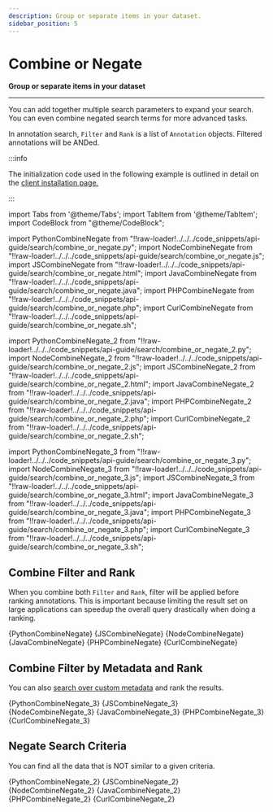 ```yaml
---
description: Group or separate items in your dataset.
sidebar_position: 5
---
```


# Combine or Negate

**Group or separate items in your dataset**
<hr />

You can add together multiple search parameters to expand your search. You can even combine negated search terms for more advanced tasks.

In annotation search, `Filter` and `Rank` is a list of `Annotation` objects. Filtered annotations will be ANDed. 

:::info

The initialization code used in the following example is outlined in detail on the [client installation page.](https://docs.clarifai.com/api-guide/api-overview/api-clients/#client-installation-instructions)

:::

import Tabs from '@theme/Tabs';
import TabItem from '@theme/TabItem';
import CodeBlock from "@theme/CodeBlock";

import PythonCombineNegate from "!!raw-loader!../../../code_snippets/api-guide/search/combine_or_negate.py";
import NodeCombineNegate from "!!raw-loader!../../../code_snippets/api-guide/search/combine_or_negate.js";
import JSCombineNegate from "!!raw-loader!../../../code_snippets/api-guide/search/combine_or_negate.html";
import JavaCombineNegate from "!!raw-loader!../../../code_snippets/api-guide/search/combine_or_negate.java";
import PHPCombineNegate from "!!raw-loader!../../../code_snippets/api-guide/search/combine_or_negate.php";
import CurlCombineNegate from "!!raw-loader!../../../code_snippets/api-guide/search/combine_or_negate.sh";

import PythonCombineNegate_2 from "!!raw-loader!../../../code_snippets/api-guide/search/combine_or_negate_2.py";
import NodeCombineNegate_2 from "!!raw-loader!../../../code_snippets/api-guide/search/combine_or_negate_2.js";
import JSCombineNegate_2 from "!!raw-loader!../../../code_snippets/api-guide/search/combine_or_negate_2.html";
import JavaCombineNegate_2 from "!!raw-loader!../../../code_snippets/api-guide/search/combine_or_negate_2.java";
import PHPCombineNegate_2 from "!!raw-loader!../../../code_snippets/api-guide/search/combine_or_negate_2.php";
import CurlCombineNegate_2 from "!!raw-loader!../../../code_snippets/api-guide/search/combine_or_negate_2.sh";

import PythonCombineNegate_3 from "!!raw-loader!../../../code_snippets/api-guide/search/combine_or_negate_3.py";
import NodeCombineNegate_3 from "!!raw-loader!../../../code_snippets/api-guide/search/combine_or_negate_3.js";
import JSCombineNegate_3 from "!!raw-loader!../../../code_snippets/api-guide/search/combine_or_negate_3.html";
import JavaCombineNegate_3 from "!!raw-loader!../../../code_snippets/api-guide/search/combine_or_negate_3.java";
import PHPCombineNegate_3 from "!!raw-loader!../../../code_snippets/api-guide/search/combine_or_negate_3.php";
import CurlCombineNegate_3 from "!!raw-loader!../../../code_snippets/api-guide/search/combine_or_negate_3.sh";

## Combine Filter and Rank 

When you combine both `Filter` and `Rank`, filter will be applied before ranking annotations. This is important because limiting the result set on large applications can speedup the overall query drastically when doing a ranking.

<Tabs>

<TabItem value="python" label="Python">
    <CodeBlock className="language-python">{PythonCombineNegate}</CodeBlock>
</TabItem>

<TabItem value="js_rest" label="JavaScript (REST)">
    <CodeBlock className="language-javascript">{JSCombineNegate}</CodeBlock>
</TabItem>

<TabItem value="nodejs" label="NodeJS">
    <CodeBlock className="language-javascript">{NodeCombineNegate}</CodeBlock>
</TabItem>

<TabItem value="java" label="Java">
    <CodeBlock className="language-java">{JavaCombineNegate}</CodeBlock>
</TabItem>

<TabItem value="php" label="PHP">
    <CodeBlock className="language-php">{PHPCombineNegate}</CodeBlock>
</TabItem>

<TabItem value="curl" label="cURL">
    <CodeBlock className="language-bash">{CurlCombineNegate}</CodeBlock>
</TabItem>

</Tabs>

## Combine Filter by Metadata and Rank 

You can also [search over custom metadata](https://docs.clarifai.com/api-guide/search/filter#by-custom-metadata) and rank the results. 

<Tabs>

<TabItem value="python" label="Python">
    <CodeBlock className="language-python">{PythonCombineNegate_3}</CodeBlock>
</TabItem>

<TabItem value="js_rest" label="JavaScript (REST)">
    <CodeBlock className="language-javascript">{JSCombineNegate_3}</CodeBlock>
</TabItem>

<TabItem value="nodejs" label="NodeJS">
    <CodeBlock className="language-javascript">{NodeCombineNegate_3}</CodeBlock>
</TabItem>

<TabItem value="java" label="Java">
    <CodeBlock className="language-java">{JavaCombineNegate_3}</CodeBlock>
</TabItem>

<TabItem value="php" label="PHP">
    <CodeBlock className="language-php">{PHPCombineNegate_3}</CodeBlock>
</TabItem>

<TabItem value="curl" label="cURL">
    <CodeBlock className="language-bash">{CurlCombineNegate_3}</CodeBlock>
</TabItem>

</Tabs>

## Negate Search Criteria

You can find all the data that is NOT similar to a given criteria. 

<Tabs>

<TabItem value="python" label="Python">
    <CodeBlock className="language-python">{PythonCombineNegate_2}</CodeBlock>
</TabItem>

<TabItem value="js_rest" label="JavaScript (REST)">
    <CodeBlock className="language-javascript">{JSCombineNegate_2}</CodeBlock>
</TabItem>

<TabItem value="nodejs" label="NodeJS">
    <CodeBlock className="language-javascript">{NodeCombineNegate_2}</CodeBlock>
</TabItem>

<TabItem value="java" label="Java">
    <CodeBlock className="language-java">{JavaCombineNegate_2}</CodeBlock>
</TabItem>

<TabItem value="php" label="PHP">
    <CodeBlock className="language-php">{PHPCombineNegate_2}</CodeBlock>
</TabItem>

<TabItem value="curl" label="cURL">
    <CodeBlock className="language-bash">{CurlCombineNegate_2}</CodeBlock>
</TabItem>

</Tabs>